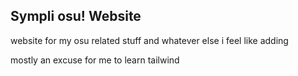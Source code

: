 ## Sympli osu! Website
website for my osu related stuff and whatever else i feel like adding

mostly an excuse for me to learn tailwind
